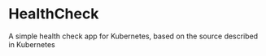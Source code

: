 # HealthCheck
A simple health check app for Kubernetes, based on the source described in Kubernetes
